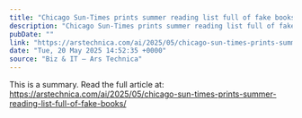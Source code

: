 ```yaml
---
title: "Chicago Sun-Times prints summer reading list full of fake books"
description: "Chicago Sun-Times prints summer reading list full of fake books - Latest insights and analysis"
pubDate: ""
link: "https://arstechnica.com/ai/2025/05/chicago-sun-times-prints-summer-reading-list-full-of-fake-books/"
date: "Tue, 20 May 2025 14:52:35 +0000"
source: "Biz & IT – Ars Technica"
---
```



This is a summary. Read the full article at: https://arstechnica.com/ai/2025/05/chicago-sun-times-prints-summer-reading-list-full-of-fake-books/